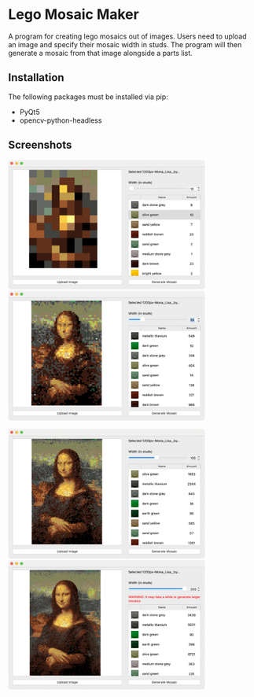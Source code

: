 # Lego Mosaic Maker

A program for creating lego mosaics out of images. Users need to upload an image and specify their mosaic width in studs. The program will then generate a mosaic from that image alongside a parts list. 

## Installation

The following packages must be installed via pip:
* PyQt5
* opencv-python-headless

## Screenshots

<p float="left">
  <img src="screenshots/screenshot1.png?raw=true" width="400" />
  <img src="screenshots/screenshot3.png?raw=true" width="400" />
</p>

<p float="left">
  <img src="screenshots/screenshot2.png?raw=true" width="400" />
  <img src="screenshots/screenshot4.png?raw=true" width="400" />
</p>
